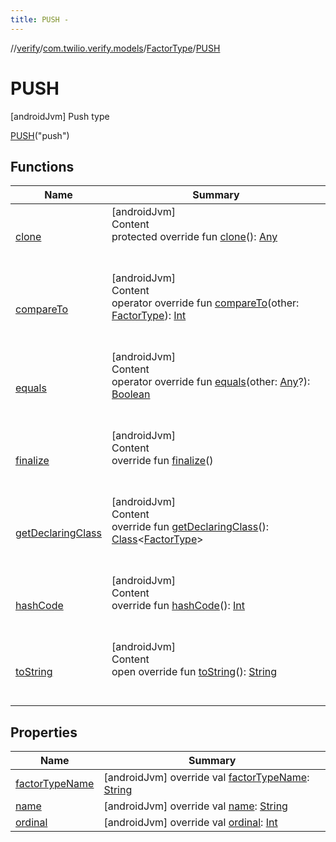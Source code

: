 ```yaml
---
title: PUSH -
---
```

//[verify](../../../index.md)/[com.twilio.verify.models](../../index.md)/[FactorType](../index.md)/[PUSH](index.md)



# PUSH  
 [androidJvm] Push type  
  
[PUSH](index.md)("push")  
  
   


## Functions  
  
|  Name|  Summary| 
|---|---|
| [clone](https://kotlinlang.org/api/latest/jvm/stdlib/kotlin/-enum/clone.html)| [androidJvm]  <br>Content  <br>protected override fun [clone](https://kotlinlang.org/api/latest/jvm/stdlib/kotlin/-enum/clone.html)(): [Any](https://kotlinlang.org/api/latest/jvm/stdlib/kotlin/-any/index.html)  <br><br><br>
| [compareTo](https://kotlinlang.org/api/latest/jvm/stdlib/kotlin/-enum/compare-to.html)| [androidJvm]  <br>Content  <br>operator override fun [compareTo](https://kotlinlang.org/api/latest/jvm/stdlib/kotlin/-enum/compare-to.html)(other: [FactorType](../index.md)): [Int](https://kotlinlang.org/api/latest/jvm/stdlib/kotlin/-int/index.html)  <br><br><br>
| [equals](https://kotlinlang.org/api/latest/jvm/stdlib/kotlin/-enum/equals.html)| [androidJvm]  <br>Content  <br>operator override fun [equals](https://kotlinlang.org/api/latest/jvm/stdlib/kotlin/-enum/equals.html)(other: [Any](https://kotlinlang.org/api/latest/jvm/stdlib/kotlin/-any/index.html)?): [Boolean](https://kotlinlang.org/api/latest/jvm/stdlib/kotlin/-boolean/index.html)  <br><br><br>
| [finalize](https://kotlinlang.org/api/latest/jvm/stdlib/kotlin/-enum/finalize.html)| [androidJvm]  <br>Content  <br>override fun [finalize](https://kotlinlang.org/api/latest/jvm/stdlib/kotlin/-enum/finalize.html)()  <br><br><br>
| [getDeclaringClass](https://kotlinlang.org/api/latest/jvm/stdlib/kotlin/-enum/get-declaring-class.html)| [androidJvm]  <br>Content  <br>override fun [getDeclaringClass](https://kotlinlang.org/api/latest/jvm/stdlib/kotlin/-enum/get-declaring-class.html)(): [Class](https://developer.android.com/reference/java/lang/Class.html)<[FactorType](../index.md)>  <br><br><br>
| [hashCode](https://kotlinlang.org/api/latest/jvm/stdlib/kotlin/-enum/hash-code.html)| [androidJvm]  <br>Content  <br>override fun [hashCode](https://kotlinlang.org/api/latest/jvm/stdlib/kotlin/-enum/hash-code.html)(): [Int](https://kotlinlang.org/api/latest/jvm/stdlib/kotlin/-int/index.html)  <br><br><br>
| [toString](https://kotlinlang.org/api/latest/jvm/stdlib/kotlin/-enum/to-string.html)| [androidJvm]  <br>Content  <br>open override fun [toString](https://kotlinlang.org/api/latest/jvm/stdlib/kotlin/-enum/to-string.html)(): [String](https://kotlinlang.org/api/latest/jvm/stdlib/kotlin/-string/index.html)  <br><br><br>


## Properties  
  
|  Name|  Summary| 
|---|---|
| [factorTypeName](index.md#com.twilio.verify.models/FactorType.PUSH/factorTypeName/#/PointingToDeclaration/)|  [androidJvm] override val [factorTypeName](index.md#com.twilio.verify.models/FactorType.PUSH/factorTypeName/#/PointingToDeclaration/): [String](https://kotlinlang.org/api/latest/jvm/stdlib/kotlin/-string/index.html)   <br>
| [name](index.md#com.twilio.verify.models/FactorType.PUSH/name/#/PointingToDeclaration/)|  [androidJvm] override val [name](index.md#com.twilio.verify.models/FactorType.PUSH/name/#/PointingToDeclaration/): [String](https://kotlinlang.org/api/latest/jvm/stdlib/kotlin/-string/index.html)   <br>
| [ordinal](index.md#com.twilio.verify.models/FactorType.PUSH/ordinal/#/PointingToDeclaration/)|  [androidJvm] override val [ordinal](index.md#com.twilio.verify.models/FactorType.PUSH/ordinal/#/PointingToDeclaration/): [Int](https://kotlinlang.org/api/latest/jvm/stdlib/kotlin/-int/index.html)   <br>

